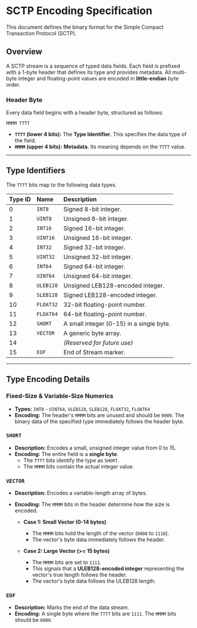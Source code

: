 # SCTP Encoding Specification

This document defines the binary format for the Simple Compact Transaction Protocol (SCTP).

## Overview

A SCTP stream is a sequence of typed data fields. Each field is prefixed with a 1-byte header that defines its type and provides metadata. All multi-byte integer and floating-point values are encoded in **little-endian** byte order.

### Header Byte

Every data field begins with a header byte, structured as follows:

`MMMM TTTT`

-   **`TTTT` (lower 4 bits):** The **Type Identifier**. This specifies the data type of the field.
-   **`MMMM` (upper 4 bits):** **Metadata**. Its meaning depends on the `TTTT` value.

---

## Type Identifiers

The `TTTT` bits map to the following data types.

| Type ID | Name      | Description                               |
| :------ | :-------- | :---------------------------------------- |
| 0       | `INT8`    | Signed 8-bit integer.                     |
| 1       | `UINT8`   | Unsigned 8-bit integer.                   |
| 2       | `INT16`   | Signed 16-bit integer.                    |
| 3       | `UINT16`  | Unsigned 16-bit integer.                  |
| 4       | `INT32`   | Signed 32-bit integer.                    |
| 5       | `UINT32`  | Unsigned 32-bit integer.                  |
| 6       | `INT64`   | Signed 64-bit integer.                    |
| 7       | `UINT64`  | Unsigned 64-bit integer.                  |
| 8       | `ULEB128` | Unsigned LEB128-encoded integer.          |
| 9       | `SLEB128` | Signed LEB128-encoded integer.            |
| 10      | `FLOAT32` | 32-bit floating-point number.             |
| 11      | `FLOAT64` | 64-bit floating-point number.             |
| 12      | `SHORT`   | A small integer (0-15) in a single byte.  |
| 13      | `VECTOR`  | A generic byte array.                     |
| 14      |           | *(Reserved for future use)*               |
| 15      | `EOF`     | End of Stream marker.                     |

---

## Type Encoding Details

### Fixed-Size & Variable-Size Numerics

-   **Types:** `INT8` - `UINT64`, `ULEB128`, `SLEB128`, `FLOAT32`, `FLOAT64`
-   **Encoding:** The header's `MMMM` bits are unused and should be `0000`. The binary data of the specified type immediately follows the header byte.

### `SHORT`

-   **Description:** Encodes a small, unsigned integer value from 0 to 15.
-   **Encoding:** The entire field is a **single byte**.
    -   The `TTTT` bits identify the type as `SHORT`.
    -   The `MMMM` bits contain the actual integer value.

### `VECTOR`

-   **Description:** Encodes a variable-length array of bytes.
-   **Encoding:** The `MMMM` bits in the header determine how the size is encoded.

    -   **Case 1: Small Vector (0-14 bytes)**
        -   The `MMMM` bits hold the length of the vector (`0000` to `1110`).
        -   The vector's byte data immediately follows the header.

    -   **Case 2: Large Vector (>= 15 bytes)**
        -   The `MMMM` bits are set to `1111`.
        -   This signals that a **ULEB128-encoded integer** representing the vector's true length follows the header.
        -   The vector's byte data follows the ULEB128 length.

### `EOF`

-   **Description:** Marks the end of the data stream.
-   **Encoding:** A single byte where the `TTTT` bits are `1111`. The `MMMM` bits should be `0000`.

